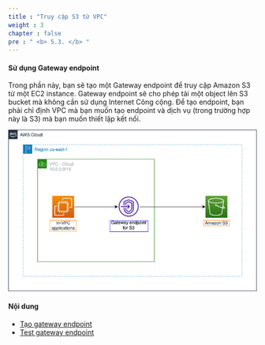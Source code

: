 ```yaml
---
title : "Truy cập S3 từ VPC"
weight : 3
chapter : false
pre : " <b> 5.3. </b> "
---
```


#### Sử dụng Gateway endpoint

Trong phần này, bạn sẽ tạo một Gateway endpoint để truy cập Amazon S3 từ một EC2 instance. Gateway endpoint sẽ cho phép tải một object lên S3 bucket mà không cần sử dụng Internet Công cộng. Để tạo endpoint, bạn phải chỉ định VPC mà bạn muốn tạo endpoint và dịch vụ (trong trường hợp này là S3) mà bạn muốn thiết lập kết nối.

![overview](/images/5-Workshop/5.3-S3-vpc/diagram2.png)

#### Nội dung

- [Tạo gateway endpoint](3.1-create-gwe/)
- [Test gateway endpoint](3.2-test-gwe/)
